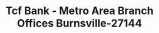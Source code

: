 ---
f_zip-code: 55337
f_state-code: MN
title: Tcf Bank - Metro Area Branch Offices Burnsville-27144
f_phone: 612-823-2265
f_city-only: Burnsville
f_address: 12751 Nicollet Avenue Suite 100 Burnsville
f_location-unique-id: '27144'
slug: tcf-bank---metro-area-branch-offices-burnsville-27144
updated-on: '2024-05-30T13:46:58.046Z'
created-on: '2024-05-30T13:36:59.803Z'
published-on: '2024-05-30T13:54:32.469Z'
f_city-state: cms/city/burnsville-mn.md
f_company: cms/company/tcf-bank---metro-area-branch-offices-burnsville.md
f_state: cms/state/minnesota.md
layout: '[payday-loan].html'
tags: payday-loan
---